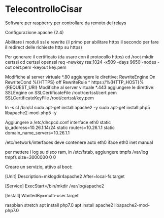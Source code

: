 # TelecontrolloCisar
Software per raspberry per controllare da remoto dei relays 


Configurazione apache (2.4)

Abilitare i moduli ssl e rewrite (il primo per abilitare https il secondo per fare il redirect delle richieste http su https)

Per generare il certificato (da usare con il protocollo https)
cd /root
mkdir certssl
cd certssl
openssl req -newkey rsa:1024 -x509 -days 9650 -nodes -out cert.pem -keyout key.pem

Modifiche al server virtuale *.80
aggiungere le direttive:
RewriteEngine On
RewriteCond %{HTTPS} off
RewriteRule ^ https://%{HTTP_HOST}%{REQUEST_URI}
Modifiche al server virtuale *.443
aggiungere le direttive:
SSLEngine on
SSLCertificateFile /root/certssl/cert.pem
SSLCertificateKeyFile /root/certssl/key.pem

ln -s cl /bin/cl
sudo apt-get install apache2 -y
sudo apt-get install php5 libapache2-mod-php5 -y

Aggiungere a /etc/dhcpcd.conf
interface eth0
static ip_address=10.26.1.14/24
static routers=10.26.1.1
static domain_name_servers=10.26.1.1

/etc/network/interfaces deve contenere
auto eth0
  iface eth0 inet manual

per mettere i log su disco ram, in /etc/fstab, aggiungere
  tmpfs	/var/log	tmpfs	size=3000000	0	0


Creare un servizio, attivo al boot:

[Unit]
Description=mklogdir4apache2
After=local-fs.target

[Service]
ExecStart=/bin/mkdir /var/log/apache2

[Install]
WantedBy=multi-user.target


raspbian stretch
apt install php7.0
apt install apache2 libapache2-mod-php7.0
